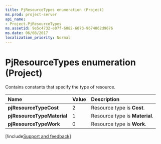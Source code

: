 ```yaml
---
title: PjResourceTypes enumeration (Project)
ms.prod: project-server
api_name:
- Project.PjResourceTypes
ms.assetid: 9e5c4732-e07f-6082-6073-9674862d9676
ms.date: 06/08/2017
localization_priority: Normal
---
```



# PjResourceTypes enumeration (Project)

Contains constants that specify the type of resource.



|Name|Value|Description|
|:-----|:-----|:-----|
|**pjResourceTypeCost**|2|Resource type is **Cost**.|
|**pjResourceTypeMaterial**|1|Resource type is **Material**.|
|**pjResourceTypeWork**|0|Resource type is **Work**.|

[!include[Support and feedback](~/includes/feedback-boilerplate.md)]